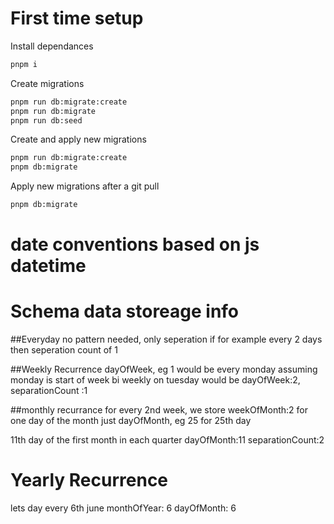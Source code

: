 # First time setup

Install dependances

```sh
pnpm i
```

Create migrations

```sh
pnpm run db:migrate:create
pnpm run db:migrate
pnpm run db:seed
```

Create and apply new migrations

```sh
pnpm run db:migrate:create
pnpm db:migrate
```

Apply new migrations after a git pull

```sh
pnpm db:migrate
```

# date conventions based on js datetime

# Schema data storeage info

##Everyday
no pattern needed, only seperation if for example every 2 days then seperation count of 1

##Weekly Recurrence
dayOfWeek, eg 1 would be every monday assuming monday is start of week
bi weekly on tuesday would be dayOfWeek:2, separationCount :1

##monthly recurrance
for every 2nd week, we store weekOfMonth:2
for one day of the month just dayOfMonth, eg 25 for 25th day

11th day of the first month in each quarter
dayOfMonth:11
separationCount:2

# Yearly Recurrence

lets day every 6th june
monthOfYear: 6
dayOfMonth: 6
